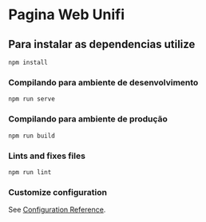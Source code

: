 # Pagina Web Unifi

## Para instalar as dependencias utilize
```
npm install
```

### Compilando para ambiente de desenvolvimento
```
npm run serve
```

### Compilando para ambiente de produção
```
npm run build
```

### Lints and fixes files
```
npm run lint
```

### Customize configuration
See [Configuration Reference](https://cli.vuejs.org/config/).
